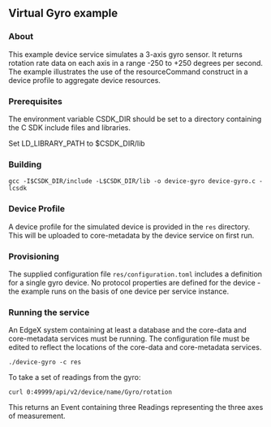 ## Virtual Gyro example

### About

This example device service simulates a 3-axis gyro sensor. It returns
rotation rate data on each axis in a range -250 to +250 degrees per second.
The example illustrates the use of the resourceCommand construct in a device
profile to aggregate device resources.

### Prerequisites

The environment variable CSDK_DIR should be set to a directory containing the
C SDK include files and libraries.

Set LD_LIBRARY_PATH to $CSDK_DIR/lib

### Building

```
gcc -I$CSDK_DIR/include -L$CSDK_DIR/lib -o device-gyro device-gyro.c -lcsdk
```

### Device Profile

A device profile for the simulated device is provided in the `res` directory. This will be uploaded to core-metadata by the device service on first run.

### Provisioning

The supplied configuration file `res/configuration.toml` includes a definition for a single gyro device. No protocol properties are defined for the device - the example runs on the basis of one device per service instance.

### Running the service

An EdgeX system containing at least a database and the core-data and core-metadata services must be running. The configuration file must be edited to reflect the locations of the core-data and core-metadata services.

```
./device-gyro -c res
```

To take a set of readings from the gyro:

```
curl 0:49999/api/v2/device/name/Gyro/rotation
```

This returns an Event containing three Readings representing the three axes of measurement.
